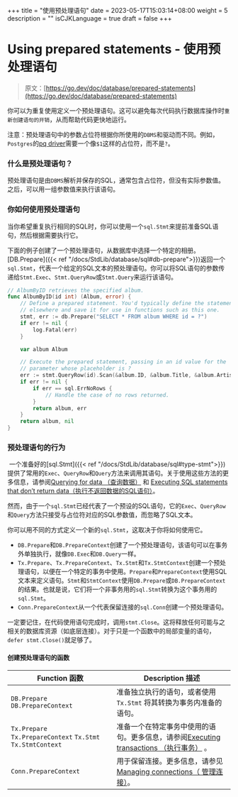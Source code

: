 +++
title = "使用预处理语句"
date = 2023-05-17T15:03:14+08:00
weight = 5
description = ""
isCJKLanguage = true
draft = false
+++
# Using prepared statements - 使用预处理语句

> 原文：[https://go.dev/doc/database/prepared-statements](https://go.dev/doc/database/prepared-statements)

​	你可以为重复使用定义一个预处理语句。这可以避免每次代码执行数据库操作时`重新创建语句的开销`，从而帮助代码更快地运行。

注意：预处理语句中的参数占位符根据你所使用的`DBMS`和驱动而不同。例如，`Postgres`的[pq driver](https://pkg.go.dev/github.com/lib/pq)需要一个像`$1`这样的占位符，而不是`?`。

###  什么是预处理语句？

​	预处理语句是由`DBMS`解析并保存的SQL，通常包含占位符，但没有实际参数值。之后，可以用一组参数值来执行该语句。

### 你如何使用预处理语句

​	当你希望重复执行相同的SQL时，你可以使用一个`sql.Stmt`来提前准备SQL语句，然后根据需要执行它。

​	下面的例子创建了一个预处理语句，从数据库中选择一个特定的相册。[DB.Prepare]({{< ref "/docs/StdLib/database/sql#db-prepare">}})返回一个`sql.Stmt`，代表一个给定的SQL文本的预处理语句。你可以将SQL语句的参数传递给`Stmt.Exec`、`Stmt.QueryRow`或`Stmt.Query`来运行该语句。

```go  hl_lines="14 14"
// AlbumByID retrieves the specified album.
func AlbumByID(id int) (Album, error) {
    // Define a prepared statement. You'd typically define the statement
    // elsewhere and save it for use in functions such as this one.
    stmt, err := db.Prepare("SELECT * FROM album WHERE id = ?")
    if err != nil {
        log.Fatal(err)
    }

    var album Album

    // Execute the prepared statement, passing in an id value for the
    // parameter whose placeholder is ?
    err := stmt.QueryRow(id).Scan(&album.ID, &album.Title, &album.Artist, &album.Price, &album.Quantity)
    if err != nil {
        if err == sql.ErrNoRows {
            // Handle the case of no rows returned.
        }
        return album, err
    }
    return album, nil
}
```

### 预处理语句的行为

​	一个准备好的[sql.Stmt]({{< ref "/docs/StdLib/database/sql#type-stmt">}})提供了常用的`Exec`、`QueryRow`和`Query`方法来调用其语句。关于使用这些方法的更多信息，请参阅[Querying for data （查询数据）](../QueryingForData) 和 [Executing SQL statements that don’t return data（执行不返回数据的SQL语句）](../ExecutingSQLStatementsThatDoNotReturnData)。

​	然而，由于一个`sql.Stmt`已经代表了一个预设的SQL语句，它的`Exec`、`QueryRow`和`Query`方法只接受与占位符对应的SQL参数值，而忽略了SQL文本。

​	你可以用不同的方式定义一个新的`sql.Stmt`，这取决于你将如何使用它。

- `DB.Prepare`和`DB.PrepareContext`创建了一个预处理语句，该语句可以在事务外单独执行，就像`DB.Exec`和`DB.Query`一样。
- `Tx.Prepare`、`Tx.PrepareContext`、`Tx.Stmt`和`Tx.StmtContext`创建一个预处理语句，以便在一个特定的事务中使用。`Prepare`和`PrepareContext`使用SQL文本来定义语句。`Stmt`和`StmtContext`使用`DB.Prepare`或`DB.PrepareContext`的结果。也就是说，它们将一个非事务用的`sql.Stmt`转换为这个事务用的`sql.Stmt`。
- `Conn.PrepareContext`从一个代表保留连接的`sql.Conn`创建一个预处理语句。

​	一定要记住，在代码使用语句完成时，调用`stmt.Close`。这将释放任何可能与之相关的数据库资源（如底层连接）。对于只是一个函数中的局部变量的语句，`defer stmt.Close()`就足够了。

#### 创建预处理语句的函数

| Function 函数                                               | Description 描述                                             |
| ----------------------------------------------------------- | ------------------------------------------------------------ |
| `DB.Prepare` `DB.PrepareContext`                            | 准备独立执行的语句，或者使用 `Tx.Stmt` 将其转换为事务内准备的语句。 |
| `Tx.Prepare` `Tx.PrepareContext` `Tx.Stmt` `Tx.StmtContext` | 准备一个在特定事务中使用的语句。更多信息，请参阅[Executing transactions （执行事务）](../ExecutingTransactions) 。 |
| `Conn.PrepareContext`                                       | 用于保留连接。更多信息，请参见[Managing connections（ 管理连接）](../ManagingConnections)。 |